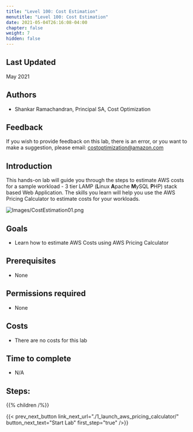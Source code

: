 ```yaml
---
title: "Level 100: Cost Estimation"
menutitle: "Level 100: Cost Estimation"
date: 2021-05-04T26:16:08-04:00
chapter: false
weight: 7
hidden: false
---
```



## Last Updated
May 2021

## Authors
- Shankar Ramachandran, Principal SA, Cost Optimization


## Feedback
If you wish to provide feedback on this lab, there is an error, or you want to make a suggestion, please email: costoptimization@amazon.com

## Introduction
This hands-on lab will guide you through the steps to estimate AWS costs for a sample workload - 3 tier LAMP (**L**inux **A**pache **M**ySQL **P**HP) stack based Web Application. The skills you learn will help you use the AWS Pricing Calculator to estimate costs for your workloads.

![Images/CostEstimation01.png](/Cost/100_Cost_Estimation/Images/CostEstimation01.png)

## Goals
- Learn how to estimate AWS Costs using AWS Pricing Calculator

## Prerequisites
- None

## Permissions required
- None

## Costs
- There are no costs for this lab

## Time to complete
- N/A

## Steps:
{{% children  /%}}

{{< prev_next_button link_next_url="./1_launch_aws_pricing_calculator/" button_next_text="Start Lab" first_step="true" />}}

